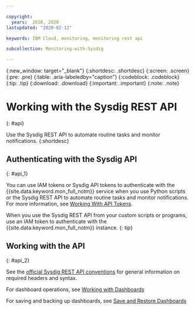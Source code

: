 ```yaml
---

copyright:
  years:  2018, 2020
lastupdated: "2020-02-12"

keywords: IBM Cloud, monitoring, monitoring rest api

subcollection: Monitoring-with-Sysdig

---
```


{:new_window: target="_blank"}
{:shortdesc: .shortdesc}
{:screen: .screen}
{:pre: .pre}
{:table: .aria-labeledby="caption"}
{:codeblock: .codeblock}
{:tip: .tip}
{:download: .download}
{:important: .important}
{:note: .note}


# Working with the Sysdig REST API
{: #api}

Use the Sysdig REST API to automate routine tasks and monitor notifications.
{:shortdesc}



## Authenticating with the Sysdig API
{: #api_1}

You can use IAM tokens or Sysdig API tokens to authenticate with the {{site.data.keyword.mon_full_notm}} service when you use Python scripts or the Sysdig REST API to automate routine tasks and monitor notifications. For more information, see [Working With API Tokens](/docs/Monitoring-with-Sysdig?topic=Monitoring-with-Sysdig-api_token#api_iam_token_get).

When you use the Sysdig REST API from your custom scripts or programs, use an IAM token to authenticate with the {{site.data.keyword.mon_full_notm}} instance. 
{: tip}



## Working with the API
{: #api_2}

See the [official Sysdig REST API conventions](https://docs.sysdig.com/en/sysdig-rest-api-conventions.html) for general information on required headers and syntax.

For dashboard operations, see [Working with Dashboards](https://docs.sysdig.com/en/working-with-dashboards.html)

For saving and backing up dashboards, see [Save and Restore Dashboards](https://docs.sysdig.com/en/save-and-restore-dashboards-with-scripts.html)

